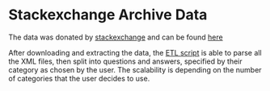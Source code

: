 # Stackexchange Archive Data 
The data was donated by [stackexchange](https://data.stackexchange.com/) and can be found [here](https://archive.org/details/stackexchange)

After downloading and extracting the data, the [ETL script](https://github.com/jmt7080/ETL-of-stackexchange-data/blob/master/ETL_script.ipynb) is able to parse all the XML files, then split into questions and answers, specified by their category as chosen by the user. The scalability is depending on the number of categories that the user decides to use. 
